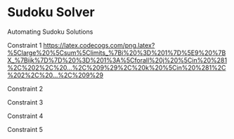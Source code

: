 # Sudoku Solver
 Automating Sudoku Solutions

Constraint 1
https://latex.codecogs.com/png.latex?%5Clarge%20%5Csum%5Climits_%7Bi%20%3D%201%7D%5E9%20%7BX_%7Bijk%7D%7D%20%3D%201%3A%5Cforall%20j%20%5Cin%20%281%2C%202%2C%20...%2C%209%29%2C%20k%20%5Cin%20%281%2C%202%2C%20...%2C%209%29

Constraint 2

Constraint 3

Constraint 4

Constraint 5
